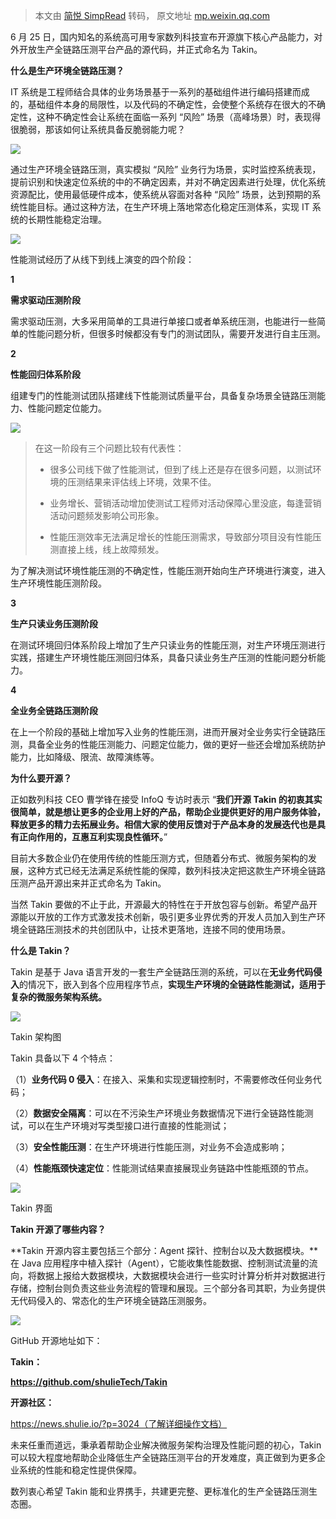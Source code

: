 > 本文由 [简悦 SimpRead](http://ksria.com/simpread/) 转码， 原文地址 [mp.weixin.qq.com](https://mp.weixin.qq.com/s?__biz=MzAwMDU1MTE1OQ==&mid=2653556037&idx=1&sn=82c7fa25dfee918c4483af48b7d7ede8&chksm=81399cddb64e15cbac531c0702d354f0c89d60bdf56a2209d97fe634e7daa5492d6a6e90a122&mpshare=1&scene=1&srcid=06252pb8qyoGrIG0xiyfaZFj&sharer_sharetime=1624598069090&sharer_shareid=7fece245937ac96f04f0fb8e1311fff1#rd)

6 月 25 日，国内知名的系统高可用专家数列科技宣布开源旗下核心产品能力，对外开放生产全链路压测平台产品的源代码，并正式命名为 Takin。  

**什么是生产环境全链路压测？**

IT 系统是工程师结合具体的业务场景基于一系列的基础组件进行编码搭建而成的，基础组件本身的局限性，以及代码的不确定性，会使整个系统存在很大的不确定性，这种不确定性会让系统在面临一系列 “风险” 场景（高峰场景）时，表现得很脆弱，那该如何让系统具备反脆弱能力呢？

![](https://mmbiz.qpic.cn/mmbiz_jpg/9J2bE1YLwXjwa72HZOJdibKr6siaRhMtqm9ic6JZKoibyIhHvibOanwlDa8844gD7Lss8BBBlNvAxPxvznX3OueibbPA/640?wx_fmt=jpeg)

通过生产环境全链路压测，真实模拟 “风险” 业务行为场景，实时监控系统表现，提前识别和快速定位系统的中的不确定因素，并对不确定因素进行处理，优化系统资源配比，使用最低硬件成本，使系统从容面对各种 “风险” 场景，达到预期的系统性能目标。通过这种方法，在生产环境上落地常态化稳定压测体系，实现 IT 系统的长期性能稳定治理。

![](https://mmbiz.qpic.cn/mmbiz_png/9J2bE1YLwXjwa72HZOJdibKr6siaRhMtqmkTLll1muAl6pibRehHk6cnyzWBRWLS62OlbXJr5IhCPmaROvJZusyvw/640?wx_fmt=png)

性能测试经历了从线下到线上演变的四个阶段：

**1**

**需求驱动压测阶段**

需求驱动压测，大多采用简单的工具进行单接口或者单系统压测，也能进行一些简单的性能问题分析，但很多时候都没有专门的测试团队，需要开发进行自主压测。

**2**

**性能回归体系阶段**

组建专门的性能测试团队搭建线下性能测试质量平台，具备复杂场景全链路压测能力、性能问题定位能力。

![](https://mmbiz.qpic.cn/mmbiz_png/9J2bE1YLwXjwa72HZOJdibKr6siaRhMtqmq7Yempia4iaVDL0tnJDkah5ibN2Cte92KMasp2yugZoJWrahXPUyjZ0mA/640?wx_fmt=png)

> 在这一阶段有三个问题比较有代表性：
> 
> *   很多公司线下做了性能测试，但到了线上还是存在很多问题，以测试环境的压测结果来评估线上环境，效果不佳。
>     
> 
> *   业务增长、营销活动增加使测试工程师对活动保障心里没底，每逢营销活动问题频发影响公司形象。
>     
> 
> *   性能压测效率无法满足增长的性能压测需求，导致部分项目没有性能压测直接上线，线上故障频发。
>     

为了解决测试环境性能压测的不确定性，性能压测开始向生产环境进行演变，进入生产环境性能压测阶段。

**3**

**生产只读业务压测阶段**

在测试环境回归体系阶段上增加了生产只读业务的性能压测，对生产环境压测进行实践，搭建生产环境性能压测回归体系，具备只读业务生产压测的性能问题分析能力。

**4**

**全业务全链路压测阶段**

在上一个阶段的基础上增加写入业务的性能压测，进而开展对全业务实行全链路压测，具备全业务的性能压测能力、问题定位能力，做的更好一些还会增加系统防护能力，比如降级、限流、故障演练等。

**为什么要开源？**

正如数列科技 CEO 曹学锋在接受 InfoQ 专访时表示 “**我们开源 Takin 的初衷其实很简单，就是想让更多的企业用上好的产品，帮助企业提供更好的用户服务体验，释放更多的精力去拓展业务。相信大家的使用反馈对于产品本身的发展迭代也是具有正向作用的，互惠互利实现良性循环。**”

目前大多数企业仍在使用传统的性能压测方式，但随着分布式、微服务架构的发展，这种方式已经无法满足系统性能的保障，数列科技决定把这款生产环境全链路压测产品开源出来并正式命名为 Takin。

当然 Takin 要做的不止于此，开源最大的特性在于开放包容与创新。希望产品开源能以开放的工作方式激发技术创新，吸引更多业界优秀的开发人员加入到生产环境全链路压测技术的共创团队中，让技术更落地，连接不同的使用场景。

**什么是 Takin？**

Takin 是基于 Java 语言开发的一套生产全链路压测的系统，可以在**无业务代码侵入**的情况下，嵌入到各个应用程序节点，**实现生产环境的全链路性能测试，适用于复杂的微服务架构系统。**

![](https://mmbiz.qpic.cn/mmbiz_png/9J2bE1YLwXjwa72HZOJdibKr6siaRhMtqmNZBibsw8D8xLTH0bgtmBpYNf61aE1pJaaCfTUrmsqHwBhxicvicVguzGQ/640?wx_fmt=png)

Takin 架构图  

Takin 具备以下 4 个特点：  

（1）**业务代码 0 侵入**：在接入、采集和实现逻辑控制时，不需要修改任何业务代码；

（2）**数据安全隔离**：可以在不污染生产环境业务数据情况下进行全链路性能测试，可以在生产环境对写类型接口进行直接的性能测试；

（3）**安全性能压测**：在生产环境进行性能压测，对业务不会造成影响；

（4）**性能瓶颈快速定位**：性能测试结果直接展现业务链路中性能瓶颈的节点。

![](https://mmbiz.qpic.cn/mmbiz_png/9J2bE1YLwXjwa72HZOJdibKr6siaRhMtqmVCLDoN33sXiadGejicI9AhS7OJibUFufYpJfJz2LhEfrypVzkHNVa2YtQ/640?wx_fmt=png)

Takin 界面

**Takin 开源了哪些内容？**

**Takin 开源内容主要包括三个部分：Agent 探针、控制台以及大数据模块。**在 Java 应用程序中植入探针（Agent），它能收集性能数据、控制测试流量的流向，将数据上报给大数据模块，大数据模块会进行一些实时计算分析并对数据进行存储，控制台则负责这些业务流程的管理和展现。三个部分各司其职，为业务提供无代码侵入的、常态化的生产环境全链路压测服务。

![](https://mmbiz.qpic.cn/mmbiz_png/9J2bE1YLwXjwa72HZOJdibKr6siaRhMtqmq2oEQ2x22gZpCGgQ1fZWU7vLN7MuIMn7DyT4Wd6Xyykibs26HkoIMuw/640?wx_fmt=png)

GitHub 开源地址如下：

**Takin：**

**https://github.com/shulieTech/Takin**

**开源社区：**

https://news.shulie.io/?p=3024（了解详细操作文档）

未来任重而道远，秉承着帮助企业解决微服务架构治理及性能问题的初心，Takin 可以较大程度地帮助企业降低生产全链路压测平台的开发难度，真正做到为更多企业系统的性能和稳定性提供保障。

数列衷心希望 Takin 能和业界携手，共建更完整、更标准化的生产全链路压测生态圈。